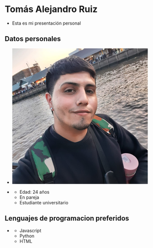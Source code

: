 # Tomás Alejandro Ruiz
- Esta es mi presentación personal

## Datos personales

+ ![Este soy yo](unnamed.png)

+ - Edad: 24 años
  - En pareja
  - Estudiante universitario

## Lenguajes de programacion preferidos
+ - Javascript
  - Python
  - HTML
 
